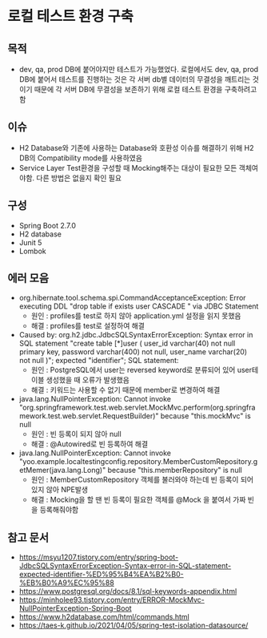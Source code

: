 # 로컬 테스트 환경 구축
## 목적
- dev, qa, prod DB에 붙어야지만 테스트가 가능했었다.
로컬에서도 dev, qa, prod DB에 붙어서 테스트를 진행하는 것은 각 서버 db별 데이터의 무결성을 깨트리는
것이기 때문에 각 서버 DB에 무결성을 보존하기 위해 로컬 테스트 환경을 구축하려고 함

## 이슈
- H2 Database와 기존에 사용하는 Database와 호환성 이슈를 해결하기 위해 H2 DB의 Compatibility mode를 사용하였음
- Service Layer Test환경을 구성할 때 Mocking해주는 대상이 필요한 모든 객체여야함. 다른 방법은 없을지 확인 필요

## 구성
- Spring Boot 2.7.0
- H2 database
- Junit 5
- Lombok

## 에러 모음
- org.hibernate.tool.schema.spi.CommandAcceptanceException: Error executing DDL "drop table if exists user CASCADE " via JDBC Statement
  - 원인 : profiles를 test로 하지 않아 application.yml 설정을 읽지 못했음
  - 해결 : profiles를 test로 설정하여 해결
- Caused by: org.h2.jdbc.JdbcSQLSyntaxErrorException: Syntax error in SQL statement "create table [*]user ( user_id varchar(40) not null primary key, password varchar(400) not null, user_name varchar(20) not null )"; expected "identifier"; SQL statement:
  - 원인 : PostgreSQL에서 user는 reversed keyword로 분류되어 있어 user테이블 생성했을 때 오류가 발생했음
  - 해결 : 키워드는 사용할 수 없기 때문에 member로 변경하여 해결
- java.lang.NullPointerException: Cannot invoke "org.springframework.test.web.servlet.MockMvc.perform(org.springframework.test.web.servlet.RequestBuilder)" because "this.mockMvc" is null
  - 원인 : 빈 등록이 되지 않아 null
  - 해결 : @Autowired로 빈 등록하여 해결
- java.lang.NullPointerException: Cannot invoke "yoo.example.localtestingconfig.repository.MemberCustomRepository.getMemer(java.lang.Long)" because "this.memberRepository" is null
  - 원인 : MemberCustomRepository 객체를 불러와야 하는데 빈 등록이 되어 있지 않아 NPE발생
  - 해결 : Mocking을 할 땐 빈 등록이 필요한 객체를 @Mock 을 붙여서 가짜 빈을 등록해줘야함

## 참고 문서
- https://msyu1207.tistory.com/entry/spring-boot-JdbcSQLSyntaxErrorException-Syntax-error-in-SQL-statement-expected-identifier-%ED%95%B4%EA%B2%B0-%EB%B0%A9%EC%95%88
- https://www.postgresql.org/docs/8.1/sql-keywords-appendix.html
- https://minholee93.tistory.com/entry/ERROR-MockMvc-NullPointerException-Spring-Boot
- https://www.h2database.com/html/commands.html
- https://taes-k.github.io/2021/04/05/spring-test-isolation-datasource/